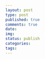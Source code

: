 ```yaml
---
layout: post
type: post
published: true
comments: true
date:
img:
status: publish
categories:
tags:
---
```


